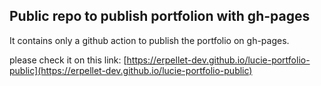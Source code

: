 ## Public repo to publish portfolion with gh-pages

It contains only a github action to publish the portfolio on gh-pages.

please check it on this link: [https://erpellet-dev.github.io/lucie-portfolio-public](https://erpellet-dev.github.io/lucie-portfolio-public) 
